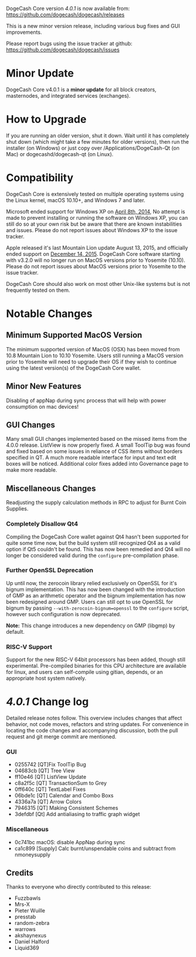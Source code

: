 DogeCash Core version *4.0.1* is now available from:  <https://github.com/dogecash/dogecash/releases>

This is a new minor version release, including various bug fixes and GUI improvements.

Please report bugs using the issue tracker at github: <https://github.com/dogecash/dogecash/issues>


Minor Update
==============

DogeCash Core v4.0.1 is a **minor update** for all block creators, masternodes, and integrated services (exchanges).

How to Upgrade
==============

If you are running an older version, shut it down. Wait until it has completely shut down (which might take a few minutes for older versions), then run the installer (on Windows) or just copy over /Applications/DogeCash-Qt (on Mac) or dogecashd/dogecash-qt (on Linux).

Compatibility
==============

DogeCash Core is extensively tested on multiple operating systems using the Linux kernel, macOS 10.10+, and Windows 7 and later.

Microsoft ended support for Windows XP on [April 8th, 2014](https://www.microsoft.com/en-us/WindowsForBusiness/end-of-xp-support), No attempt is made to prevent installing or running the software on Windows XP, you can still do so at your own risk but be aware that there are known instabilities and issues. Please do not report issues about Windows XP to the issue tracker.

Apple released it's last Mountain Lion update August 13, 2015, and officially ended support on [December 14, 2015](http://news.fnal.gov/2015/10/mac-os-x-mountain-lion-10-8-end-of-life-december-14/). DogeCash Core software starting with v3.2.0 will no longer run on MacOS versions prior to Yosemite (10.10). Please do not report issues about MacOS versions prior to Yosemite to the issue tracker.

DogeCash Core should also work on most other Unix-like systems but is not frequently tested on them.
 
Notable Changes
==============

Minimum Supported MacOS Version
------

The minimum supported version of MacOS (OSX) has been moved from 10.8 Mountain Lion to 10.10 Yosemite. Users still running a MacOS version prior to Yosemite will need to upgrade their OS if they wish to continue using the latest version(s) of the DogeCash Core wallet.


Minor New Features
------

Disabling of appNap during sync process that will help with power consumption on mac devices!
 
GUI Changes
------

Many small GUI changes implemented based on the missed items from the 4.0.0 release. ListView is now properly fixed. A small ToolTip bug was found and fixed based on some issues in reliance of CSS items without borders specified in QT. A much more readable interface for input and text edit boxes will be noticed. Additional color fixes added into Governance page to make more readable.

Miscellaneous Changes
------

Readjusting the supply calculation methods in RPC to adjust for Burnt Coin Supplies.
### Completely Disallow Qt4

Compiling the DogeCash Core wallet against Qt4 hasn't been supported for quite some time now, but the build system still recognized Qt4 as a valid option if Qt5 couldn't be found. This has now been remedied and Qt4 will no longer be considered valid during the `configure` pre-compilation phase.

### Further OpenSSL Deprecation

Up until now, the zerocoin library relied exclusively on OpenSSL for it's bignum implementation. This has now been changed with the introduction of GMP as an arithmetic operator and the bignum implementation has now been redesigned around GMP. Users can still opt to use OpenSSL for bignum by passing `--with-zerocoin-bignum=openssl` to the `configure` script, however such configuration is now deprecated.

**Note:** This change introduces a new dependency on GMP (libgmp) by default.

### RISC-V Support

Support for the new RISC-V 64bit processors has been added, though still experimental. Pre-compiled binaries for this CPU architecture are available for linux, and users can self-compile using gitian, depends, or an appropriate host system natively.

*4.0.1* Change log
==============

Detailed release notes follow. This overview includes changes that affect behavior, not code moves, refactors and string updates. For convenience in locating the code changes and accompanying discussion, both the pull request and git merge commit are mentioned.

### GUI

- 0255742  [QT]Fix ToolTip Bug
- 04683cb  [QT] Tree View
- ff10e46  [QT] ListView Update
- c8a2f5c  [QT] TransactionSum to Grey
- 0ff640c  [QT] TextLabel Fixes  
- 06bde1c  [QT] Calendar and Combo Boxs
- 4336a7a  [QT] Arrow Colors
- 7946315  [QT] Making Consistent Schemes
- 3defdbf  [Qt] Add antialiasing to traffic graph widget

### Miscellaneous
 
- 0c741bc  macOS: disable AppNap during sync
- ca1c899  [Supply] Calc burnt/unspendable coins and subtract from nmoneysupply

## Credits

Thanks to everyone who directly contributed to this release:

- Fuzzbawls
- Mrs-X
- Pieter Wuille
- presstab
- random-zebra
- warrows
- akshaynexus
- Daniel Halford
- Liquid369
